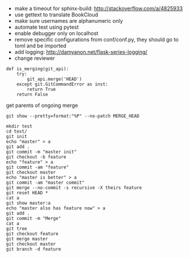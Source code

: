   - make a timeout for sphinx-build: http://stackoverflow.com/a/4825933
  - use gettext to translate BookCloud
  - make sure usernames are alphanumeric only
  - automate test using pytest
  - enable debugger only on localhost
  - remove specific configurations from conf/conf.py, they should go to toml and be imported
  - add logging: http://damyanon.net/flask-series-logging/
  - change reviewer

```
def is_merging(git_api):
    try:
        git_api.merge('HEAD')
    except git.GitCommandError as inst:
        return True
    return False
```

get parents of ongoing merge
```
git show --pretty=format:"%P" --no-patch MERGE_HEAD
```


```
mkdir test
cd test/
git init
echo "master" > a
git add .
git commit -m "master init"
git checkout -b feature
echo "feature" > a
git commit -am "feature"
git checkout master
echo "master is better" > a
git commit -am "master commit"
git merge --no-commit -s recursive -X theirs feature
git reset HEAD *
cat a
git show master:a
echo "master also has feature now" > a
git add .
git commit -m "Merge"
cat a
git tree
git checkout feature
git merge master
git checkout master
git branch -d feature
```
